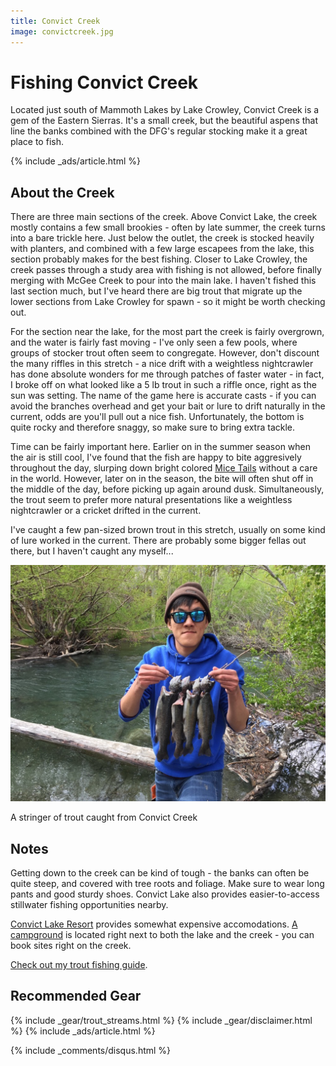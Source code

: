 ```yaml
---
title: Convict Creek
image: convictcreek.jpg
---
```


# Fishing Convict Creek

Located just south of Mammoth Lakes by Lake Crowley, Convict Creek is a gem of the Eastern Sierras. It's a small creek, but the beautiful aspens that line the banks combined with the DFG's regular stocking make it a great place to fish.

{% include _ads/article.html %}


## About the Creek

There are three main sections of the creek. Above Convict Lake, the creek mostly contains a few small brookies - often by late summer, the creek turns into a bare trickle here. Just below the outlet, the creek is stocked heavily with planters, and combined with a few large escapees from the lake, this section probably makes for the best fishing. Closer to Lake Crowley, the creek passes through a study area with fishing is not allowed, before finally merging with McGee Creek to pour into the main lake. I haven't fished this last section much, but I've heard there are big trout that migrate up the lower sections from Lake Crowley for spawn - so it might be worth checking out.

For the section near the lake, for the most part the creek is fairly overgrown, and the water is fairly fast moving - I've only seen a few pools, where groups of stocker trout often seem to congregate. However, don't discount the many riffles in this stretch - a nice drift with a weightless nightcrawler has done absolute wonders for me through patches of faster water - in fact, I broke off on what looked like a 5 lb trout in such a riffle once, right as the sun was setting. The name of the game here is accurate casts - if you can avoid the branches overhead and get your bait or lure to drift naturally in the current, odds are you'll pull out a nice fish. Unfortunately, the bottom is quite rocky and therefore snaggy, so make sure to bring extra tackle.

Time can be fairly important here. Earlier on in the summer season when the air is still cool, I've found that the fish are happy to bite aggresively throughout the day, slurping down bright colored [Mice Tails](https://amzn.to/2YwFiwp) without a care in the world. However, later on in the season, the bite will often shut off in the middle of the day, before picking up again around dusk. Simultaneously, the trout seem to prefer more natural presentations like a weightless nightcrawler or a cricket drifted in the current.

I've caught a few pan-sized brown trout in this stretch, usually on some kind of lure worked in the current. There are probably some bigger fellas out there, but I haven't caught any myself...


![A stringer of trout caught from Convict Creek](/assets/images/convictcreekstringer.jpg)
<div class="caption">A stringer of trout caught from Convict Creek</div>

## Notes

Getting down to the creek can be kind of tough - the banks can often be quite steep, and covered with tree roots and foliage. Make sure to wear long pants and good sturdy shoes. Convict Lake also provides easier-to-access stillwater fishing opportunities nearby. 

[Convict Lake Resort](https://convictlake.com/) provides somewhat expensive accomodations. [A campground](https://www.recreation.gov/camping/campgrounds/234311) is located right next to both the lake and the creek - you can book sites right on the creek. 

[Check out my trout fishing guide](/trout).

## Recommended Gear

{% include _gear/trout_streams.html %}
{% include _gear/disclaimer.html %}
{% include _ads/article.html %}

{% include _comments/disqus.html %}